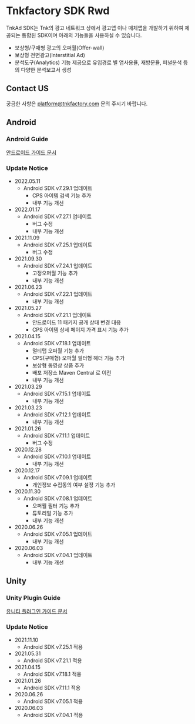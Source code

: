# Tnkfactory SDK Rwd

TnkAd SDK는 Tnk의 광고 네트워크 상에서 광고앱 이나 매체앱을 개발하기 위하여 제공되는 통합된 SDK이며 아래의 기능들을 사용하실 수 있습니다.

* 보상형/구매형 광고의 오퍼월(Offer-wall)
* 보상형 전면광고(Interstitial Ad)
* 분석도구(Analytics) 기능 제공으로 유입경로 별 앱사용율, 재방문율, 퍼널분석 등의 다양한 분석보고서 생성

## Contact US 
궁금한 사항은 [platform@tnkfactory.com](mailto:platform@tnkfactory.com) 문의 주시기 바랍니다.

## Android

### Android Guide

[안드로이드 가이드 문서](./Android_Guide.md)

### Update Notice
* 2022.05.11
  * Android SDK v7.29.1 업데이트
    * CPS 아이템 검색 기능 추가
    * 내부 기능 개선
* 2022.01.17
  * Android SDK v7.27.1 업데이트
    * 버그 수정
    * 내부 기능 개선
* 2021.11.09
  * Android SDK v7.25.1 업데이트
    * 버그 수정
* 2021.09.30
  * Android SDK v7.24.1 업데이트
    * 고정오퍼월 기능 추가
    * 내부 기능 개선
* 2021.06.23
  * Android SDK v7.22.1 업데이트
    * 내부 기능 개선
* 2021.05.27
  * Android SDK v7.21.1 업데이트
    * 안드로이드 11 패키지 공개 상태 변경 대응
    * CPS 아이템 상세 페이지 가격 표시 기능 추가
* 2021.04.15
  * Android SDK v7.18.1 업데이트
    * 멀티탭 오퍼월 기능 추가
    * CPS(구매형) 오퍼월 필터형 헤더 기능 추가
    * 보상형 동영상 상품 추가
    * 배포 저장소 Maven Central 로 이전
    * 내부 기능 개선
* 2021.03.29
  * Android SDK v7.15.1 업데이트
    * 내부 기능 개선
* 2021.03.23
  * Android SDK v7.12.1 업데이트
    * 내부 기능 개선
* 2021.01.26
  * Android SDK v7.11.1 업데이트
    * 버그 수정
* 2020.12.28
  * Android SDK v7.10.1 업데이트
    * 내부 기능 개선
* 2020.12.17
  * Android SDK v7.09.1 업데이트
    * 개인정보 수집동의 여부 설정 기능 추가
* 2020.11.30
  * Android SDK v7.08.1 업데이트
    * 오퍼월 필터 기능 추가
    * 튜토리얼 기능 추가
    * 내부 기능 개선
* 2020.06.26
  * Android SDK v7.05.1 업데이트
    * 내부 기능 개선
* 2020.06.03
  * Android SDK v7.04.1 업데이트
    * 내부 기능 개선



## Unity

### Unity Plugin Guide

[유니티 플러그인 가이드 문서](./Unity_Plugin_Guide.md)

### Update Notice
* 2021.11.10
  * Android SDK v7.25.1 적용
* 2021.05.31
  * Android SDK v7.21.1 적용
* 2021.04.15
  * Android SDK v7.18.1 적용
* 2021.01.26
  * Android SDK v7.11.1 적용
* 2020.06.26
  * Android SDK v7.05.1 적용
* 2020.06.03
  * Android SDK v7.04.1 적용



